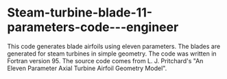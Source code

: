 # Steam-turbine-blade-11-parameters-code---engineer
This code generates blade airfoils using eleven parameters. The blades are generated for steam turbines in simple geometry. The code was written in Fortran version 95. The source code comes from L. J. Pritchard's "An Eleven Parameter Axial Turbine Airfoil Geometry Model".

